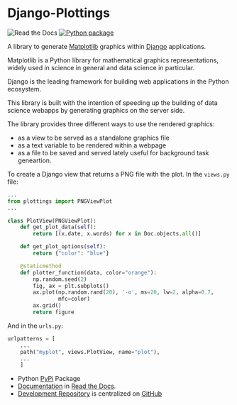 # Django-Plottings

![Read the Docs](https://img.shields.io/readthedocs/django-plottings)
[![Python package](https://github.com/llou/django-plottings/actions/workflows/test.yml/badge.svg)](https://github.com/llou/django-plottings/actions/workflows/test.yml)

A library to generate [Matplotlib](https://matplotlib.org/stable/) graphics
within [Django](https://www.djangoproject.com/) applications.

Matplotlib is a Python library for mathematical graphics representations,
widely used in science in general and data science in particular.

Django is the leading framework for building web applications in the Python
ecosystem.

This library is built with the intention of speeding up the building of data
science webapps by generating graphics on the server side.

The library provides three different ways to use the rendered graphics: 

 - as a view to be served as a standalone graphics file
 - as a text variable to be rendered within a webpage 
 - as a file to be saved and served lately useful for background task
   geneartion.

To create a Django view that returns a PNG file with the plot. In the
`views.py` file:

```python
...
from plottings import PNGViewPlot
...

class PlotView(PNGViewPlot):
    def get_plot_data(self):
        return [(x.date, x.words) for x in Doc.objects.all()]

    def get_plot_options(self):
        return {"color": "blue"}

    @staticmethod
    def plotter_function(data, color="orange"):
        np.random.seed(2)
        fig, ax = plt.subplots()
        ax.plot(np.random.rand(20), '-o', ms=20, lw=2, alpha=0.7,
                mfc=color)
        ax.grid()
        return figure
```

And in the `urls.py`:

```python
urlpatterns = [
    ...
    path("myplot", views.PlotView, name="plot"),
    ...
    ]
```

- Python [PyPi](https://pypi.org/project/django-plottings/) Package
- [Documentation](https://django-plottings.readthedocs.io/en/latest/) in [Read
  the Docs](https://about.readthedocs.com/).
- [Development Repository](https://github.com/llou/django-plottings) is
  centralized on [GitHub](https://github.com)
